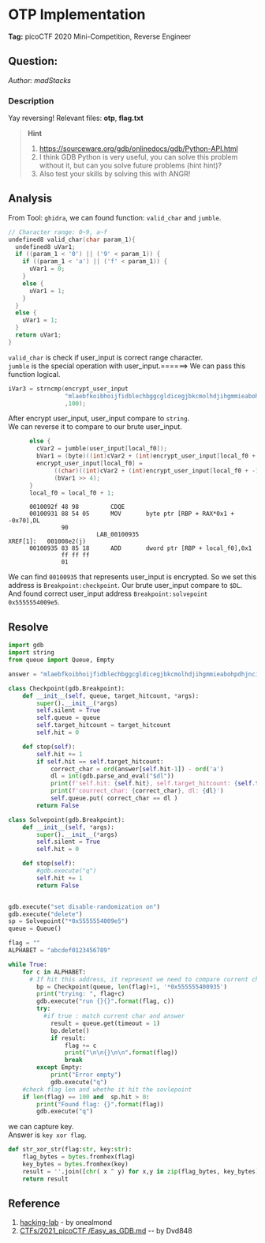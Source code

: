 # OTP Implementation
**Tag:** picoCTF 2020 Mini-Competition, Reverse Engineer
## Question:
_Author: madStacks_
### Description
Yay reversing! Relevant files: **otp**, **flag.txt**
>**Hint**
> 1. https://sourceware.org/gdb/onlinedocs/gdb/Python-API.html
> 2. I think GDB Python is very useful, you can solve this problem without it, but can you solve future problems (hint hint)?
> 3. Also test your skills by solving this with ANGR!
## Analysis
From Tool: `ghidra`, we can found function: `valid_char` and `jumble`.
```c
// Character range: 0~9, a~f
undefined8 valid_char(char param_1){
  undefined8 uVar1;
  if ((param_1 < '0') || ('9' < param_1)) {
    if ((param_1 < 'a') || ('f' < param_1)) {
      uVar1 = 0;
    }
    else {
      uVar1 = 1;
    }
  }
  else {
    uVar1 = 1;
  }
  return uVar1;
}
```
`valid_char` is check if user_input is correct range character.\
`jumble` is the special operation with user_input.======> We can pass this function logical.

```c
iVar3 = strncmp(encrypt_user_input
                "mlaebfkoibhoijfidblechbggcgldicegjbkcmolhdjihgmmieabohpdhjnciacbjjcnpcfaopigkpdfnoaknjlnlaohboimombk"
                ,100);
```
After encrypt user_input, user_input compare to `string`.\
We can reverse it to compare to our brute user_input.
```c
      else {
        cVar2 = jumble(user_input[local_f0]);
        bVar1 = (byte)((int)cVar2 + (int)encrypt_user_input[local_f0 + -1] >> 0x1f);
        encrypt_user_input[local_f0] =
             ((char)((int)cVar2 + (int)encrypt_user_input[local_f0 + -1]) + (bVar1 >> 4) & 0xf) -
             (bVar1 >> 4);
      }
      local_f0 = local_f0 + 1;
```
```assembly
      0010092f 48 98         CDQE
      00100931 88 54 05      MOV       byte ptr [RBP + RAX*0x1 + -0x70],DL
               90
                         LAB_00100935                              XREF[1]:   001008e2(j)  
      00100935 83 85 18      ADD       dword ptr [RBP + local_f0],0x1
               ff ff ff 
               01
```
We can find `00100935` that represents user_input is encrypted.
So we set this address is `Breakpoint:checkpoint`.
Our brute user_input compare to `$DL`.
And found correct user_input address `Breakpoint:solvepoint` `0x5555554009e5`.
## Resolve

```python
import gdb
import string
from queue import Queue, Empty

answer = "mlaebfkoibhoijfidblechbggcgldicegjbkcmolhdjihgmmieabohpdhjnciacbjjcnpcfaopigkpdfnoaknjlnlaohboimombk"

class Checkpoint(gdb.Breakpoint):
    def __init__(self, queue, target_hitcount, *args):
        super().__init__(*args)
        self.silent = True
        self.queue = queue
        self.target_hitcount = target_hitcount
        self.hit = 0

    def stop(self):
        self.hit += 1
        if self.hit == self.target_hitcount:
            correct_char = ord(answer[self.hit-1]) - ord('a')
            dl = int(gdb.parse_and_eval("$dl"))
            print(f'self.hit: {self.hit}, self.target_hitcount: {self.target_hitcount}')
            print(f'courrect_char: {correct_char}, dl: {dl}')
            self.queue.put( correct_char == dl )
        return False

class Solvepoint(gdb.Breakpoint):
    def __init__(self, *args):
        super().__init__(*args)
        self.silent = True
        self.hit = 0

    def stop(self):
        #gdb.execute("q")
        self.hit += 1
        return False


gdb.execute("set disable-randomization on")
gdb.execute("delete")
sp = Solvepoint("*0x5555554009e5")
queue = Queue()

flag = ""
ALPHABET = "abcdef0123456789"

while True:
    for c in ALPHABET:
      # If hit this address, it represent we need to compare current char and answer.
        bp = Checkpoint(queue, len(flag)+1, '*0x555555400935') 
        print("trying: ", flag+c)
        gdb.execute("run {}{}".format(flag, c))
        try:
          #if true : match current char and answer
            result = queue.get(timeout = 1) 
            bp.delete()
            if result: 
                flag += c
                print("\n\n{}\n\n".format(flag))
                break
        except Empty:
            print("Error empty")
            gdb.execute("q")
    #check flag len and whethe it hit the sovlepoint
    if len(flag) == 100 and  sp.hit > 0:
        print("Found flag: {}".format(flag))
        gdb.execute("q")
```
we can capture key.\
Answer is `key xor flag`.
```python
def str_xor_str(flag:str, key:str):
    flag_bytes = bytes.fromhex(flag)
    key_bytes = bytes.fromhex(key)
    result = ''.join([chr( x ^ y) for x,y in zip(flag_bytes, key_bytes)])
    return result
```

## Reference
1. [hacking-lab](https://github.com/onealmond/hacking-lab/blob/master/picoctf-2020/otp-implementation/writeup.md) - by onealmond
2. [CTFs/2021_picoCTF
/Easy_as_GDB.md](https://github.com/Dvd848/CTFs/blob/master/2021_picoCTF/Easy_as_GDB.md) -- by Dvd848